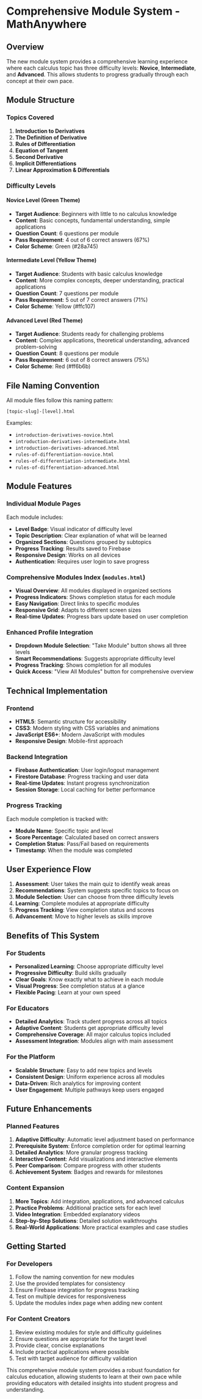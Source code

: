 # Comprehensive Module System - MathAnywhere

## Overview
The new module system provides a comprehensive learning experience where each calculus topic has three difficulty levels: **Novice**, **Intermediate**, and **Advanced**. This allows students to progress gradually through each concept at their own pace.

## Module Structure

### Topics Covered
1. **Introduction to Derivatives**
2. **The Definition of Derivative**
3. **Rules of Differentiation**
4. **Equation of Tangent**
5. **Second Derivative**
6. **Implicit Differentiations**
7. **Linear Approximation & Differentials**

### Difficulty Levels

#### Novice Level (Green Theme)
- **Target Audience**: Beginners with little to no calculus knowledge
- **Content**: Basic concepts, fundamental understanding, simple applications
- **Question Count**: 6 questions per module
- **Pass Requirement**: 4 out of 6 correct answers (67%)
- **Color Scheme**: Green (#28a745)

#### Intermediate Level (Yellow Theme)
- **Target Audience**: Students with basic calculus knowledge
- **Content**: More complex concepts, deeper understanding, practical applications
- **Question Count**: 7 questions per module
- **Pass Requirement**: 5 out of 7 correct answers (71%)
- **Color Scheme**: Yellow (#ffc107)

#### Advanced Level (Red Theme)
- **Target Audience**: Students ready for challenging problems
- **Content**: Complex applications, theoretical understanding, advanced problem-solving
- **Question Count**: 8 questions per module
- **Pass Requirement**: 6 out of 8 correct answers (75%)
- **Color Scheme**: Red (#ff6b6b)

## File Naming Convention

All module files follow this naming pattern:
```
[topic-slug]-[level].html
```

Examples:
- `introduction-derivatives-novice.html`
- `introduction-derivatives-intermediate.html`
- `introduction-derivatives-advanced.html`
- `rules-of-differentiation-novice.html`
- `rules-of-differentiation-intermediate.html`
- `rules-of-differentiation-advanced.html`

## Module Features

### Individual Module Pages
Each module includes:
- **Level Badge**: Visual indicator of difficulty level
- **Topic Description**: Clear explanation of what will be learned
- **Organized Sections**: Questions grouped by subtopics
- **Progress Tracking**: Results saved to Firebase
- **Responsive Design**: Works on all devices
- **Authentication**: Requires user login to save progress

### Comprehensive Modules Index (`modules.html`)
- **Visual Overview**: All modules displayed in organized sections
- **Progress Indicators**: Shows completion status for each module
- **Easy Navigation**: Direct links to specific modules
- **Responsive Grid**: Adapts to different screen sizes
- **Real-time Updates**: Progress bars update based on user completion

### Enhanced Profile Integration
- **Dropdown Module Selection**: "Take Module" button shows all three levels
- **Smart Recommendations**: Suggests appropriate difficulty level
- **Progress Tracking**: Shows completion for all modules
- **Quick Access**: "View All Modules" button for comprehensive overview

## Technical Implementation

### Frontend
- **HTML5**: Semantic structure for accessibility
- **CSS3**: Modern styling with CSS variables and animations
- **JavaScript ES6+**: Modern JavaScript with modules
- **Responsive Design**: Mobile-first approach

### Backend Integration
- **Firebase Authentication**: User login/logout management
- **Firestore Database**: Progress tracking and user data
- **Real-time Updates**: Instant progress synchronization
- **Session Storage**: Local caching for better performance

### Progress Tracking
Each module completion is tracked with:
- **Module Name**: Specific topic and level
- **Score Percentage**: Calculated based on correct answers
- **Completion Status**: Pass/Fail based on requirements
- **Timestamp**: When the module was completed

## User Experience Flow

1. **Assessment**: User takes the main quiz to identify weak areas
2. **Recommendations**: System suggests specific topics to focus on
3. **Module Selection**: User can choose from three difficulty levels
4. **Learning**: Complete modules at appropriate difficulty
5. **Progress Tracking**: View completion status and scores
6. **Advancement**: Move to higher levels as skills improve

## Benefits of This System

### For Students
- **Personalized Learning**: Choose appropriate difficulty level
- **Progressive Difficulty**: Build skills gradually
- **Clear Goals**: Know exactly what to achieve in each module
- **Visual Progress**: See completion status at a glance
- **Flexible Pacing**: Learn at your own speed

### For Educators
- **Detailed Analytics**: Track student progress across all topics
- **Adaptive Content**: Students get appropriate difficulty level
- **Comprehensive Coverage**: All major calculus topics included
- **Assessment Integration**: Modules align with main assessment

### For the Platform
- **Scalable Structure**: Easy to add new topics and levels
- **Consistent Design**: Uniform experience across all modules
- **Data-Driven**: Rich analytics for improving content
- **User Engagement**: Multiple pathways keep users engaged

## Future Enhancements

### Planned Features
1. **Adaptive Difficulty**: Automatic level adjustment based on performance
2. **Prerequisite System**: Enforce completion order for optimal learning
3. **Detailed Analytics**: More granular progress tracking
4. **Interactive Content**: Add visualizations and interactive elements
5. **Peer Comparison**: Compare progress with other students
6. **Achievement System**: Badges and rewards for milestones

### Content Expansion
1. **More Topics**: Add integration, applications, and advanced calculus
2. **Practice Problems**: Additional practice sets for each level
3. **Video Integration**: Embedded explanatory videos
4. **Step-by-Step Solutions**: Detailed solution walkthroughs
5. **Real-World Applications**: More practical examples and case studies

## Getting Started

### For Developers
1. Follow the naming convention for new modules
2. Use the provided templates for consistency
3. Ensure Firebase integration for progress tracking
4. Test on multiple devices for responsiveness
5. Update the modules index page when adding new content

### For Content Creators
1. Review existing modules for style and difficulty guidelines
2. Ensure questions are appropriate for the target level
3. Provide clear, concise explanations
4. Include practical applications where possible
5. Test with target audience for difficulty validation

This comprehensive module system provides a robust foundation for calculus education, allowing students to learn at their own pace while providing educators with detailed insights into student progress and understanding. 